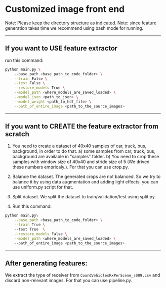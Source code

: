 # Customized image front end
Note: Please keep the directory structure as indicated.
Note: since feature generation takes time we recommend using bash mode for running.

----------------------------------------------
## If you want to USE feature extractor
run this command:

```bash
python main.py \ 
    --base_path <base_path_to_code_folder> \
    --train False \
    --test False \
    --restore_models True \
    --model_path <where_models_are_saved_loaded> \
    --model_json <path_to_json> \
    --model_weight <path_to_hdf_file> \
    --path_of_entire_image <path_to_the_source_images>
```

---------------------------------------------------
## If you want to CREATE the feature extractor from scratch


1. You need to create a dataset of 40x40 samples of car, truck, bus, background, in order to do that.
    a) some samples from car, truck, bus, background are available in "samples" folder.
    b) You need to crop these samples with window size of 40x40 and stride size of 5 (We drived these numbers empricaly.). For that you can use crop.py.

2. Balance the dataset.
The generated crops are not balanced. So we try to balance it by using data augmentation and adding light effects. you can use uniform.py script for that.

3. Split dataset.
We split the dataset to train/validation/test using split.py.

4. Run this command:
```bash
python main.py\
    --base_path <base_path_to_code_folder> \
    --train True \ 
    --test True  \
    --restore_models False \
    --model_path <where_models_are_saved_loaded> \  
    --path_of_entire_image <path_to_the_source_images>
```

---------------------------------------------------

## After generating features:
We extract the type of receiver from `CoordVehiclesRxPerScene_s009.csv` and discard non-relevant images. For that you can use pipeline.py.

